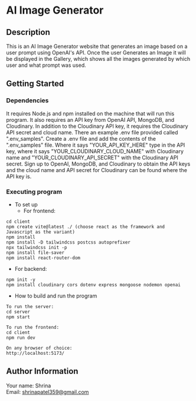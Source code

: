 # AI Image Generator
## Description

This is an AI Image Generator website that generates an image based on a user prompt using OpenAI's API. Once the user Generates an Image it will be displayed in the Gallery, which shows all the images generated by which user and what prompt was used.

## Getting Started
### Dependencies

It requires Node.js and npm installed on the machine that will run this program. It also requires an API key from OpenAI API, MongoDB, and Cloudinary. In addition to the Cloudinary API key, it requires the Cloudinary API secret and cloud name. There an example .env file provided called ".env_samples". Create a .env file and add the contents of the ".env_samples" file. Where it says "YOUR_API_KEY_HERE" type in the API key, where it says "YOUR_CLOUDINARY_CLOUD_NAME" with Cloudinary name and "YOUR_CLOUDINARY_API_SECRET" with the Cloudinary API secret. Sign up to OpenAI, MongoDB, and Cloudinary to obtain the API keys and the cloud name and API secret for Cloudinary can be found where the API key is.

### Executing program
* To set up
  * For frontend:
```
cd client
npm create vite@latest ./ (choose react as the framework and Javascript as the variant)
npm install
npm install -D tailwindcss postcss autoprefixer
npx tailwindcss init -p
npm install file-saver
npm install react-router-dom
```
  * For backend:
```
npm init -y
npm install cloudinary cors dotenv express mongoose nodemon openai
```

* How to build and run the program
```
To run the server:
cd server
npm start

To run the frontend:
cd client
npm run dev

On any browser of choice:
http://localhost:5173/
```

## Author Information
Your name: Shrina<br />
Email: shrinapatel359@gmail.com
